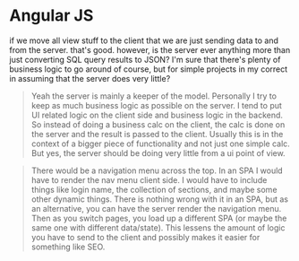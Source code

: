 # Angular JS

if we move all view stuff to the client that we are just sending data to and from the server. that's good. however, is the server ever anything more than just converting SQL query results to JSON?  I'm sure that there's plenty of business logic to go around of course, but for simple projects in my correct in assuming that the server does very little?

> Yeah the server is mainly a keeper of the model.  Personally I try to keep as much business logic as possible on the server.  I tend to put UI related logic on the client side and business logic in the backend.  So instead of doing a business calc on the client, the calc is done on the server and the result is passed to the client. Usually this is in the context of a bigger piece of functionality and not just one simple calc.  But yes, the server should be doing very little from a ui point of view.

> There would be a navigation menu across the top.  In an SPA I would have to render the nav menu client side.  I would have to include things like login name, the collection of sections, and maybe some other dynamic things.  There is nothing wrong with it in an SPA, but as an alternative, you can have the server render the navigation menu.  Then as you switch pages, you load up a different SPA (or maybe the same one with different data/state).  This lessens the amount of logic you have to send to the client and possibly makes it easier for something like SEO.
